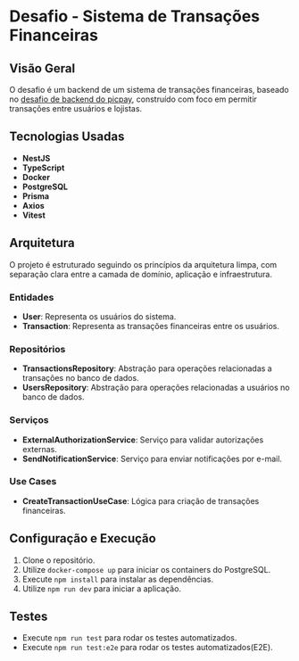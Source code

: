 # Desafio - Sistema de Transações Financeiras

## Visão Geral

O desafio é um backend de um sistema de transações financeiras, baseado no [desafio de backend do picpay](https://github.com/PicPay/picpay-desafio-backend), construído com foco em permitir transações entre usuários e lojistas.

## Tecnologias Usadas

- **NestJS**
- **TypeScript**
- **Docker**
- **PostgreSQL**
- **Prisma**
- **Axios**
- **Vitest**

## Arquitetura

O projeto é estruturado seguindo os princípios da arquitetura limpa, com separação clara entre a camada de domínio, aplicação e infraestrutura.

### Entidades

- **User**: Representa os usuários do sistema.
- **Transaction**: Representa as transações financeiras entre os usuários.

### Repositórios

- **TransactionsRepository**: Abstração para operações relacionadas a transações no banco de dados.
- **UsersRepository**: Abstração para operações relacionadas a usuários no banco de dados.

### Serviços

- **ExternalAuthorizationService**: Serviço para validar autorizações externas.
- **SendNotificationService**: Serviço para enviar notificações por e-mail.

### Use Cases

- **CreateTransactionUseCase**: Lógica para criação de transações financeiras.

## Configuração e Execução

1. Clone o repositório.
2. Utilize `docker-compose up` para iniciar os containers do PostgreSQL.
3. Execute `npm install` para instalar as dependências.
4. Utilize `npm run dev` para iniciar a aplicação.

## Testes

- Execute `npm run test` para rodar os testes automatizados.
- Execute `npm run test:e2e` para rodar os testes automatizados(E2E).
